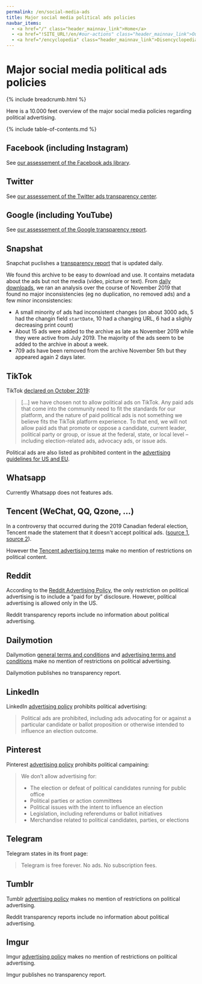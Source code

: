```yaml
---
permalink: /en/social-media-ads
title: Major social media political ads policies
navbar_items:
  - <a href="/" class="header_mainnav_link">Home</a>
  - <a href="!SITE_URL!/en/#our-actions" class="header_mainnav_link">Our actions</a>
  - <a href="/encyclopedia" class="header_mainnav_link">Disencyclopedia</a>
---
```


# Major social media political ads policies

{% include breadcrumb.html %}

Here is a 10.000 feet overview of the major social media policies regarding political advertising.

{% include table-of-contents.md %}

## Facebook (including Instagram)

See [our assessement of the Facebook ads library](/en/facebook-ads-library-assessment).

## Twitter

See [our assessement of the Twitter ads transparency center](/en/twitter-ads-transparency-center-assessment).

## Google (including YouTube)

See [our assessement of the Google transparency report](/en/google-transparency-report-assessment).

## Snapshat

Snapchat puclishes a [transparency report](https://www.snap.com/en-US/political-ads/) that is updated daily.

We found this archive to be easy to download and use. It contains metadata about the ads but not the media (video, picture or text). From [daily downloads](https://disinfo.quaidorsay.fr/ads/dumps/snapchat/), we ran an analysis over the course of November 2019 that found no major inconsistencies (eg no duplication, no removed ads) and a few minor inconsistencies:
* A small minority of ads had inconsistent changes (on about 3000 ads, 5 had the changin field `startDate`, 10 had a changing URL, 6 had a slighly decreasing print count)
* About 15 ads were added to the archive as late as November 2019 while they were active from July 2019. The majority of the ads seem to be added to the archive in about a week.
* 709 ads have been removed from the archive November 5th but they appeared again 2 days later.

## TikTok

TikTok [declared on October 2019](https://newsroom.tiktok.com/en-us/understanding-our-policies-around-paid-ads):
>[...] we have chosen not to allow political ads on TikTok. Any paid ads that come into the community need to fit the standards for our platform, and the nature of paid political ads is not something we believe fits the TikTok platform experience. To that end, we will not allow paid ads that promote or oppose a candidate, current leader, political party or group, or issue at the federal, state, or local level – including election-related ads, advocacy ads, or issue ads.

Political ads are also listed as prohibited content in the [advertising guidelines for US and EU](https://support.tiktok.com/en/privacy-safety/advertising-guidelines-for-the-united-states-default).

## Whatsapp

Currently Whatsapp does not features ads.

## Tencent (WeChat, QQ, Qzone, ...)

In a controversy that occurred during the 2019 Canadian federal election, Tencent made the statement that it doesn't accept political ads. ([source 1](https://www.cbc.ca/news/politics/wechat-election-social-media-1.5318589), [source 2](https://election.ctvnews.ca/truth-tracker-are-political-posts-on-wechat-in-violation-of-canada-s-election-laws-1.4641460)).

However the [Tencent advertising terms](https://ads.app.wechat.com/dist/terms/) make no mention of restrictions on political content.

## Reddit

According to the [Reddit Advertising Policy](https://www.reddithelp.com/en/categories/advertising/policy-guidelines/reddit-advertising-policy), the only restriction on political advertising is to include a “paid for by” disclosure. However, political advertising is allowed only in the US.

Reddit transparency reports include no information about political advertising.

## Dailymotion

Dailymotion [general terms and conditions](https://www.dailymotion.com/legal) and [advertising terms and conditions](https://dailymotionadvertising.com/img/Terms_and_conditions.pdf) make no mention of restrictions on political advertising.

Dailymotion publishes no transparency report.

## LinkedIn

LinkedIn [advertising policy](https://www.linkedin.com/legal/ads-policy) prohibits political advertising:
>Political ads are prohibited, including ads advocating for or against a particular candidate or ballot proposition or otherwise intended to influence an election outcome.

## Pinterest

Pinterest [advertising policy](https://policy.pinterest.com/en/advertising-guidelines#sub-section-political-campaigning) prohibits political campaining:
>We don’t allow advertising for:
>
>* The election or defeat of political candidates running for public office
>* Political parties or action committees
>* Political issues with the intent to influence an election
>* Legislation, including referendums or ballot initiatives
>* Merchandise related to political candidates, parties, or elections

## Telegram

Telegram states in its front page:
> Telegram is free forever. No ads. No subscription fees.

## Tumblr

Tumblr [advertising policy](https://www.tumblr.com/policy/en/global-advertising) makes no mention of restrictions on political advertising.

Reddit transparency reports include no information about political advertising.

## Imgur

Imgur [advertising policy](https://help.imgur.com/hc/en-us/articles/214706683-Imgur-Advertising-Policy) makes no mention of restrictions on political advertising.

Imgur publishes no transparency report.
